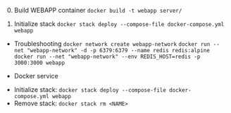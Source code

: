 0. Build WEBAPP container
`docker build -t webapp server/`

1. Initialize stack
`docker stack deploy --compose-file docker-compose.yml webapp`

* Troubleshooting
`docker network create webapp-network`
`docker run --net "webapp-network" -d -p 6379:6379 --name redis redis:alpine`
`docker run --net "webapp-network" --env REDIS_HOST=redis -p 3000:3000 webapp`

* Docker service 
- Initialize stack: `docker stack deploy --compose-file docker-compose.yml webapp`
- Remove stack: `docker stack rm <NAME>`	

